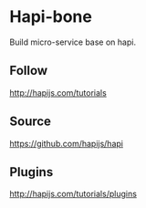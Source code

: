 Hapi-bone
===========
  Build micro-service base on hapi.

## Follow
  http://hapijs.com/tutorials

## Source
  https://github.com/hapijs/hapi

## Plugins
  http://hapijs.com/tutorials/plugins
